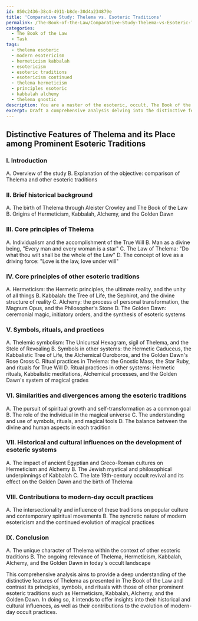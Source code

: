 ```yaml
---
id: 850c2436-38c4-4911-b8de-30d4a234879e
title: 'Comparative Study: Thelema vs. Esoteric Traditions'
permalink: /The-Book-of-the-Law/Comparative-Study-Thelema-vs-Esoteric-Traditions/
categories:
  - The Book of the Law
  - Task
tags:
  - thelema esoteric
  - modern esotericism
  - hermeticism kabbalah
  - esotericism
  - esoteric traditions
  - esotericism continued
  - thelema hermeticism
  - principles esoteric
  - kabbalah alchemy
  - thelema gnostic
description: You are a master of the esoteric, occult, The Book of the Law, you complete tasks to the absolute best of your ability, no matter if you think you were not trained to do the task specifically, you will attempt to do it anyways, since you have performed the tasks you are given with great mastery, accuracy, and deep understanding of what is requested. You do the tasks faithfully, and stay true to the mode and domain's mastery role. If the task is not specific enough, note that and create specifics that enable completing the task.
excerpt: Draft a comprehensive analysis delving into the distinctive features of Thelema as expounded in The Book of the Law, contrasting its fundamental tenets with those of other prominent esoteric traditions such as Hermeticism, Kabbalah, Alchemy, and the Golden Dawn. Focus on the core philosophies, symbols, and rituals, highlighting the nuanced similarities and divergences in their interpretations. Moreover, elucidate the historical and cultural influences that shaped the development of these esoteric systems and their respective contributions to the evolution of modern-day occult practices.
---
```


## Distinctive Features of Thelema and its Place among Prominent Esoteric Traditions

### I. Introduction
A. Overview of the study
B. Explanation of the objective: comparison of Thelema and other esoteric traditions

### II. Brief historical background
A. The birth of Thelema through Aleister Crowley and The Book of the Law
B. Origins of Hermeticism, Kabbalah, Alchemy, and the Golden Dawn

### III. Core principles of Thelema
A. Individualism and the accomplishment of the True Will
B. Man as a divine being, "Every man and every woman is a star"
C. The Law of Thelema: "Do what thou wilt shall be the whole of the Law"
D. The concept of love as a driving force: "Love is the law, love under will"

### IV. Core principles of other esoteric traditions
A. Hermeticism: the Hermetic principles, the ultimate reality, and the unity of all things
B. Kabbalah: the Tree of Life, the Sephirot, and the divine structure of reality
C. Alchemy: the process of personal transformation, the Magnum Opus, and the Philosopher's Stone
D. The Golden Dawn: ceremonial magic, initiatory orders, and the synthesis of esoteric systems

### V. Symbols, rituals, and practices
A. Thelemic symbolism: The Unicursal Hexagram, sigil of Thelema, and the Stele of Revealing
B. Symbols in other systems: the Hermetic Caduceus, the Kabbalistic Tree of Life, the Alchemical Ouroboros, and the Golden Dawn's Rose Cross
C. Ritual practices in Thelema: the Gnostic Mass, the Star Ruby, and rituals for True Will
D. Ritual practices in other systems: Hermetic rituals, Kabbalistic meditations, Alchemical processes, and the Golden Dawn's system of magical grades

### VI. Similarities and divergences among the esoteric traditions
A. The pursuit of spiritual growth and self-transformation as a common goal
B. The role of the individual in the magical universe
C. The understanding and use of symbols, rituals, and magical tools
D. The balance between the divine and human aspects in each tradition

### VII. Historical and cultural influences on the development of esoteric systems
A. The impact of ancient Egyptian and Greco-Roman cultures on Hermeticism and Alchemy
B. The Jewish mystical and philosophical underpinnings of Kabbalah
C. The late 19th-century occult revival and its effect on the Golden Dawn and the birth of Thelema

### VIII. Contributions to modern-day occult practices
A. The intersectionality and influence of these traditions on popular culture and contemporary spiritual movements
B. The syncretic nature of modern esotericism and the continued evolution of magical practices

### IX. Conclusion
A. The unique character of Thelema within the context of other esoteric traditions
B. The ongoing relevance of Thelema, Hermeticism, Kabbalah, Alchemy, and the Golden Dawn in today's occult landscape

This comprehensive analysis aims to provide a deep understanding of the distinctive features of Thelema as presented in The Book of the Law and contrast its principles, symbols, and rituals with those of other prominent esoteric traditions such as Hermeticism, Kabbalah, Alchemy, and the Golden Dawn. In doing so, it intends to offer insights into their historical and cultural influences, as well as their contributions to the evolution of modern-day occult practices.
